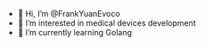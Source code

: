- 👋 Hi, I’m @FrankYuanEvoco
- 👀 I’m interested in medical devices development
- 🌱 I’m currently learning Golang


<!---
FrankYuanEvoco/FrankYuanEvoco is a ✨ special ✨ repository because its `README.md` (this file) appears on your GitHub profile.
You can click the Preview link to take a look at your changes.
--->
